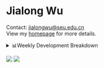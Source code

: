 #  Jialong Wu

Contact: jialongwu@seu.edu.cn<br>
View my [homepage](https://callanwu.github.io/) for more details.

<details><summary>📊Weekly Development Breakdown</summary>

<!--START_SECTION:waka-->

```txt
From: 27 November 2024 - To: 04 December 2024

Total Time: 21 hrs 41 mins

Python       10 hrs 5 mins   ███████████▓░░░░░░░░░░░░░   46.52 %
Other        9 hrs 33 mins   ███████████░░░░░░░░░░░░░░   44.10 %
CSV          57 mins         █░░░░░░░░░░░░░░░░░░░░░░░░   04.38 %
JSON         24 mins         ▒░░░░░░░░░░░░░░░░░░░░░░░░   01.90 %
HTML         24 mins         ▒░░░░░░░░░░░░░░░░░░░░░░░░   01.88 %
```

<!--END_SECTION:waka-->

[![wakatime](https://wakatime.com/badge/user/c6720b29-9431-4a60-bc9d-e1fb2b6bd65f.svg)](https://wakatime.com/@c6720b29-9431-4a60-bc9d-e1fb2b6bd65f)
</details>

[![](https://img.shields.io/badge/Google%20Scholar-4385FE.svg?&color=d6d6d6&style=flat-square&logo=google-scholar)](https://scholar.google.com/citations?user=6eg2m4YAAAAJ)
![](https://komarev.com/ghpvc/?username=callanwu)

